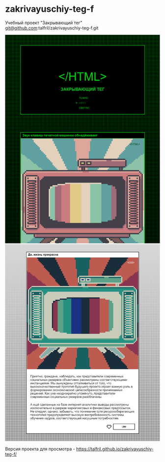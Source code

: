 # zakrivayuschiy-teg-f
Учебный проект "Закрывающий тег"
git@github.com:talfril/zakrivayuschiy-teg-f.git



![Скрин проекта, темная тема](image.png)
![Скрин проекта, светлая тема](image-1.png)

Версия проекта для просмотра - https://talfril.github.io/zakrivayuschiy-teg-f/
